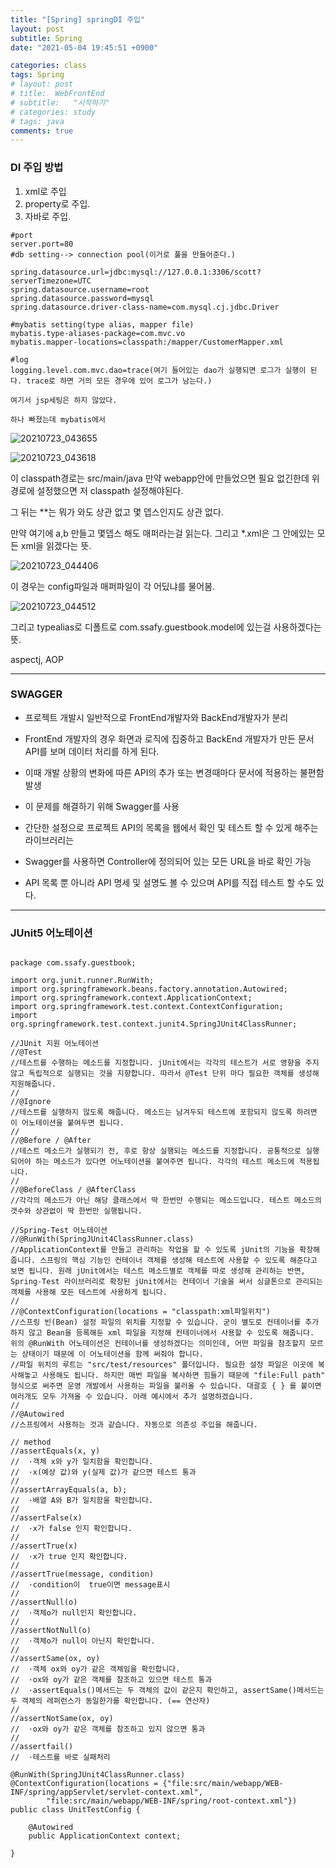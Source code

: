```yaml
---
title: "[Spring] springDI 주입"
layout: post
subtitle: Spring
date: "2021-05-04 19:45:51 +0900"

categories: class
tags: Spring
# layout: post
# title:  WebFrontEnd
# subtitle:   "시작하기"
# categories: study
# tags: java
comments: true
---
```


### DI 주입 방법

1. xml로 주입
2. property로 주입.
3. 자바로 주입.

```
#port
server.port=80
#db setting--> connection pool(이거로 풀을 만들어준다.)

spring.datasource.url=jdbc:mysql://127.0.0.1:3306/scott?serverTimezone=UTC
spring.datasource.username=root
spring.datasource.password=mysql
spring.datasource.driver-class-name=com.mysql.cj.jdbc.Driver

#mybatis setting(type alias, mapper file)
mybatis.type-aliases-package=com.mvc.vo
mybatis.mapper-locations=classpath:/mapper/CustomerMapper.xml

#log
logging.level.com.mvc.dao=trace(여기 들어있는 dao가 실행되면 로그가 실행이 된다. trace로 하면 거의 모든 경우에 있어 로그가 남는다.)

여기서 jsp세팅은 하지 않았다.

하나 빠졌는데 mybatis에서

```

![20210723_043655](/assets/20210723_043655.png)

![20210723_043618](/assets/20210723_043618.png)

이 classpath경로는 src/main/java 만약 webapp안에 만들었으면 필요 없긴한데  위 경로에 설정했으면 저 classpath 설정해야된다.

그 뒤는 **는 뭐가 와도 상관 없고 몇 뎁스인지도 상관 없다.

만약 여기에 a,b 만들고 몇뎁스 해도 매퍼라는걸 읽는다. 그리고 *.xml은 그 안에있는 모든 xml을 읽겠다는 뜻.

![20210723_044406](/assets/20210723_044406.png)

이 경우는 config파일과 매퍼파일이 각 어딨냐를 물어봄.


![20210723_044512](/assets/20210723_044512.png)

그리고 typealias로 디폴트로 com.ssafy.guestbook.model에 있는걸 사용하겠다는 뜻.

aspectj, AOP



-----------

### SWAGGER

- 프로젝트 개발시 일반적으로 FrontEnd개발자와 BackEnd개발자가 분리
- FrontEnd 개발자의 경우 화면과 로직에 집중하고 BackEnd 개발자가 만든 문서 API를 보며 데이터 처리를 하게 된다.
- 이때 개발 상황의 변화에 따른 API의 추가 또는 변경때마다 문서에 적용하는 불편함 발생
- 이 문제를 해결하기 위해 Swagger를 사용

- 간단한 설정으로 프로젝트 API의 목록을 웹에서 확인 및 테스트 할 수 있게 해주는 라이브러리는
- Swagger를 사용하면 Controller에 정의되어 있는 모든 URL을 바로 확인 가능
- API 목록 뿐 아니라 API 명세 및 설명도 볼 수 있으며 API를 직접 테스트 할 수도 있다.


------

### JUnit5 어노테이션


```

package com.ssafy.guestbook;

import org.junit.runner.RunWith;
import org.springframework.beans.factory.annotation.Autowired;
import org.springframework.context.ApplicationContext;
import org.springframework.test.context.ContextConfiguration;
import org.springframework.test.context.junit4.SpringJUnit4ClassRunner;

//JUnit 지원 어노테이션
//@Test
//테스트를 수행하는 메소드를 지정합니다. jUnit에서는 각각의 테스트가 서로 영향을 주지 않고 독립적으로 실행되는 것을 지향합니다. 따라서 @Test 단위 마다 필요한 객체를 생성해 지원해줍니다.
//
//@Ignore
//테스트를 실행하지 않도록 해줍니다. 메소드는 남겨두되 테스트에 포함되지 않도록 하려면 이 어노테이션을 붙여두면 됩니다.
//
//@Before / @After
//테스트 메소드가 실행되기 전, 후로 항상 실행되는 메소드를 지정합니다. 공통적으로 실행되어야 하는 메소드가 있다면 어노테이션을 붙여주면 됩니다. 각각의 테스트 메소드에 적용됩니다.
//
//@BeforeClass / @AfterClass
//각각의 메소드가 아닌 해당 클래스에서 딱 한번만 수행되는 메소드입니다. 테스트 메소드의 갯수와 상관없이 딱 한번만 실행됩니다.

//Spring-Test 어노테이션
//@RunWith(SpringJUnit4ClassRunner.class)
//ApplicationContext를 만들고 관리하는 작업을 할 수 있도록 jUnit의 기능을 확장해줍니다. 스프링의 핵심 기능인 컨테이너 객체를 생성해 테스트에 사용할 수 있도록 해준다고 보면 됩니다. 원래 jUnit에서는 테스트 메소드별로 객체를 따로 생성해 관리하는 반면, Spring-Test 라이브러리로 확장된 jUnit에서는 컨테이너 기술을 써서 싱글톤으로 관리되는 객체를 사용해 모든 테스트에 사용하게 됩니다.
//
//@ContextConfiguration(locations = "classpath:xml파일위치")
//스프링 빈(Bean) 설정 파일의 위치를 지정할 수 있습니다. 굳이 별도로 컨테이너를 추가하지 않고 Bean을 등록해둔 xml 파일을 지정해 컨테이너에서 사용할 수 있도록 해줍니다. 위의 @RunWith 어노테이션은 컨테이너를 생성하겠다는 의미인데, 어떤 파일을 참조할지 모르는 상태이기 때문에 이 어노테이션을 함께 써줘야 합니다.
//파일 위치의 루트는 "src/test/resources" 폴더입니다. 필요한 설정 파일은 이곳에 복사해놓고 사용해도 됩니다. 하지만 매번 파일을 복사하면 힘들기 때문에 "file:Full path" 형식으로 써주면 운영 개발에서 사용하는 파일을 불러올 수 있습니다. 대괄호 { } 를 붙이면 여러개도 모두 가져올 수 있습니다. 아래 예시에서 추가 설명하겠습니다.
//
//@Autowired
//스프링에서 사용하는 것과 같습니다. 자동으로 의존성 주입을 해줍니다.

// method
//assertEquals(x, y)
//	·객체 x와 y가 일치함을 확인합니다.
//	·x(예상 값)와 y(실제 값)가 같으면 테스트 통과
//
//assertArrayEquals(a, b);
//	·배열 A와 B가 일치함을 확인합니다.
//
//assertFalse(x)
//	·x가 false 인지 확인합니다.
//
//assertTrue(x)
//	·x가 true 인지 확인합니다.
//
//assertTrue(message, condition)
//	·condition이  true이면 message표시
//
//assertNull(o)
//	·객체o가 null인지 확인합니다.
//
//assertNotNull(o)
//	·객체o가 null이 아닌지 확인합니다.
//
//assertSame(ox, oy)
//	·객체 ox와 oy가 같은 객체임을 확인합니다.
//	·ox와 oy가 같은 객체를 참조하고 있으면 테스트 통과
//	·assertEquals()메서드는 두 객체의 값이 같은지 확인하고, assertSame()메서드는 두 객체의 레퍼런스가 동일한가를 확인합니다. (== 연산자)
//
//assertNotSame(ox, oy)
//	·ox와 oy가 같은 객체를 참조하고 있지 않으면 통과
//
//assertfail()
//	·테스트를 바로 실패처리

@RunWith(SpringJUnit4ClassRunner.class)
@ContextConfiguration(locations = {"file:src/main/webapp/WEB-INF/spring/appServlet/servlet-context.xml",
		"file:src/main/webapp/WEB-INF/spring/root-context.xml"})
public class UnitTestConfig {

	@Autowired
	public ApplicationContext context;

}


```
 
